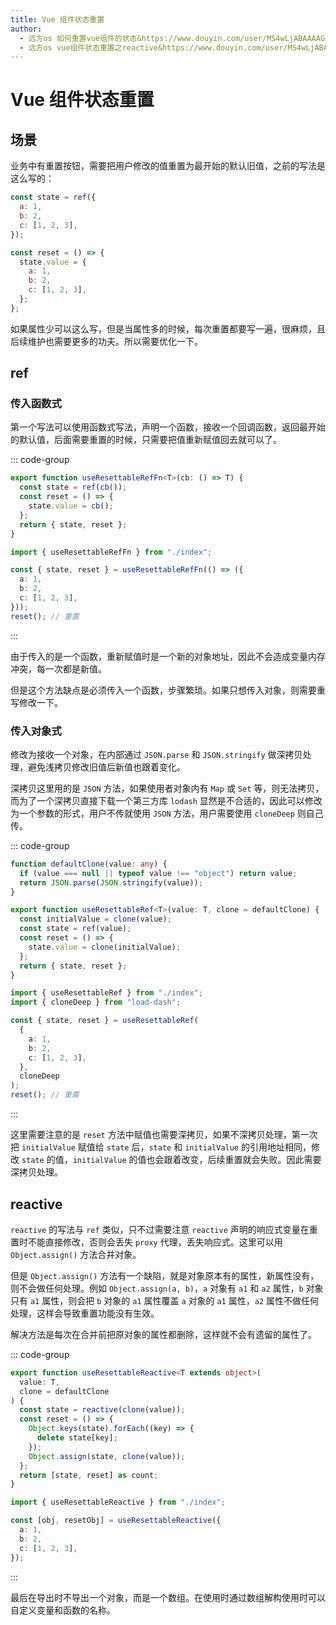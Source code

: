 ```yaml
---
title: Vue 组件状态重置
author:
  - 远方os 如何重置vue组件的状态&https://www.douyin.com/user/MS4wLjABAAAAGUvGqSgUb8n2mLUU9SOa5wmdZy-Sj5_FUt-DK5Iu6PpxO1QgrJ1_vXy6ikzz_Q4h?from_tab_name=main&is_search=0&list_name=follow&modal_id=7436373870610795814&nt=0
  - 远方os vue组件状态重置之reactive&https://www.douyin.com/user/MS4wLjABAAAAGUvGqSgUb8n2mLUU9SOa5wmdZy-Sj5_FUt-DK5Iu6PpxO1QgrJ1_vXy6ikzz_Q4h?from_tab_name=main&is_search=0&list_name=follow&modal_id=7436735383968206130&nt=0
---
```


# Vue 组件状态重置

## 场景

业务中有重置按钮，需要把用户修改的值重置为最开始的默认旧值，之前的写法是这么写的：

```js
const state = ref({
  a: 1,
  b: 2,
  c: [1, 2, 3],
});

const reset = () => {
  state.value = {
    a: 1,
    b: 2,
    c: [1, 2, 3],
  };
};
```

如果属性少可以这么写，但是当属性多的时候，每次重置都要写一遍，很麻烦，且后续维护也需要更多的功夫。所以需要优化一下。

## ref

### 传入函数式

第一个写法可以使用函数式写法，声明一个函数，接收一个回调函数，返回最开始的默认值，后面需要重置的时候，只需要把值重新赋值回去就可以了。

::: code-group

```ts [index.ts]
export function useResettableRefFn<T>(cb: () => T) {
  const state = ref(cb());
  const reset = () => {
    state.value = cb();
  };
  return { state, reset };
}
```

```ts [index.vue]
import { useResettableRefFn } from "./index";

const { state, reset } = useResettableRefFn(() => ({
  a: 1,
  b: 2,
  c: [1, 2, 3],
}));
reset(); // 重置
```

:::

由于传入的是一个函数，重新赋值时是一个新的对象地址，因此不会造成变量内存冲突，每一次都是新值。

但是这个方法缺点是必须传入一个函数，步骤繁琐。如果只想传入对象，则需要重写修改一下。

### 传入对象式

修改为接收一个对象，在内部通过 `JSON.parse` 和 `JSON.stringify` 做深拷贝处理，避免浅拷贝修改旧值后新值也跟着变化。

深拷贝这里用的是 `JSON` 方法，如果使用者对象内有 `Map` 或 `Set` 等，则无法拷贝，而为了一个深拷贝直接下载一个第三方库 `lodash` 显然是不合适的，因此可以修改为一个参数的形式，用户不传就使用 `JSON` 方法，用户需要使用 `cloneDeep` 则自己传。

::: code-group

```ts [index.ts]
function defaultClone(value: any) {
  if (value === null || typeof value !== "object") return value;
  return JSON.parse(JSON.stringify(value));
}

export function useResettableRef<T>(value: T, clone = defaultClone) {
  const initialValue = clone(value);
  const state = ref(value);
  const reset = () => {
    state.value = clone(initialValue);
  };
  return { state, reset };
}
```

```ts [index.vue]
import { useResettableRef } from "./index";
import { cloneDeep } from "load-dash";

const { state, reset } = useResettableRef(
  {
    a: 1,
    b: 2,
    c: [1, 2, 3],
  },
  cloneDeep
);
reset(); // 重置
```

:::

这里需要注意的是 `reset` 方法中赋值也需要深拷贝，如果不深拷贝处理，第一次把 `initialValue` 赋值给 `state` 后，`state` 和 `initialValue` 的引用地址相同，修改 `state` 的值，`initialValue` 的值也会跟着改变，后续重置就会失败。因此需要深拷贝处理。

## reactive

`reactive` 的写法与 `ref` 类似，只不过需要注意 `reactive` 声明的响应式变量在重置时不能直接修改，否则会丢失 `proxy` 代理，丢失响应式。这里可以用 `Object.assign()` 方法合并对象。

但是 `Object.assign()` 方法有一个缺陷，就是对象原本有的属性，新属性没有，则不会做任何处理。例如 `Object.assign(a, b)`，`a` 对象有 `a1` 和 `a2` 属性，`b` 对象只有 `a1` 属性，则会把 `b` 对象的 `a1` 属性覆盖 `a` 对象的 `a1` 属性，`a2` 属性不做任何处理，这样会导致重置功能没有生效。

解决方法是每次在合并前把原对象的属性都删除，这样就不会有遗留的属性了。

::: code-group

```ts [index.ts]
export function useResettableReactive<T extends object>(
  value: T,
  clone = defaultClone
) {
  const state = reactive(clone(value));
  const reset = () => {
    Object.keys(state).forEach((key) => {
      delete state[key];
    });
    Object.assign(state, clone(value));
  };
  return [state, reset] as count;
}
```

```ts [index.vue]
import { useResettableReactive } from "./index";

const [obj, resetObj] = useResettableReactive({
  a: 1,
  b: 2,
  c: [1, 2, 3],
});
```

:::

最后在导出时不导出一个对象，而是一个数组。在使用时通过数组解构使用时可以自定义变量和函数的名称。
